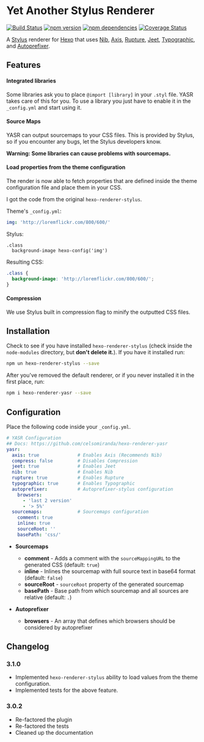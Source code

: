 #  Yet Another Stylus Renderer

[![Build Status](https://travis-ci.org/celsomiranda/hexo-renderer-yasr.svg?branch=master)](https://travis-ci.org/celsomiranda/hexo-renderer-yasr)
[![npm version](https://badge.fury.io/js/hexo-renderer-yasr.svg)](http://badge.fury.io/js/hexo-renderer-yasr)
[![npm dependencies](https://david-dm.org/celsomiranda/hexo-renderer-yasr.svg)](https://www.npmjs.com/package/hexo-renderer-yasr)
[![Coverage Status](https://coveralls.io/repos/celsomiranda/hexo-renderer-yasr/badge.svg?branch=master)](https://coveralls.io/r/celsomiranda/hexo-renderer-yasr?branch=master)


A [Stylus] renderer for [Hexo] that uses [Nib], [Axis], [Rupture], [Jeet], [Typographic], and [Autoprefixer].

## Features

#### Integrated libraries
Some libraries ask you to place `@import [library]` in your `.styl` file. YASR takes care of this for you. To use a library you just have to enable it in the `_config.yml` and start using it.

#### Source Maps
YASR can output sourcemaps to your CSS files. This is provided by Stylus, so if you encounter any bugs, let the Stylus developers know.

**Warning: Some libraries can cause problems with sourcemaps.**

#### Load properties from the theme configuration
The render is now able to fetch properties that are defined inside the theme configuration file and place them in your CSS.

I got the code from the original `hexo-renderer-stylus`.

Theme's `_config.yml`:
``` yaml
img: 'http://loremflickr.com/800/600/'

```

Stylus:
``` stylus
.class
  background-image hexo-config('img')
```

Resulting CSS:
``` css
.class {
  background-image: 'http://loremflickr.com/800/600/';
}
```


#### Compression
We use Stylus built in compression flag to minify the outputted CSS files.

## Installation

Check to see if you have installed `hexo-renderer-stylus` (check inside the `node-modules` directory, but **don't delete it.**). If you have it installed run:

``` sh
npm un hexo-renderer-stylus --save
```

After you've removed the default renderer, or if you never installed it in the first place, run:

``` sh
npm i hexo-renderer-yasr --save
```

## Configuration

Place the following code inside your `_config.yml`.

``` yaml
# YASR Configuration
## Docs: https://github.com/celsomiranda/hexo-renderer-yasr
yasr:
  axis: true              # Enables Axis (Recommends Nib)
  compress: false         # Disables Compression
  jeet: true              # Enables Jeet
  nib: true               # Enables Nib
  rupture: true           # Enables Rupture
  typographic: true       # Enables Typographic
  autoprefixer:           # Autoprefixer-stylus configuration
    browsers:
      - 'last 2 version'
      - '> 5%'
  sourcemaps:             # Sourcemaps configuration
    comment: true
    inline: true
    sourceRoot: ''
    basePath: 'css/'
```

- **Sourcemaps**
  - **comment** - Adds a comment with the `sourceMappingURL` to the generated CSS (default: `true`)
  - **inline** - Inlines the sourcemap with full source text in base64 format (default: `false`)
  - **sourceRoot** - `sourceRoot` property of the generated sourcemap
  - **basePath** - Base path from which sourcemap and all sources are relative (default: `.`)


- **Autoprefixer**
  - **browsers** - An array that defines which browsers should be considered by autoprefixer

## Changelog
### 3.1.0
- Implemented `hexo-renderer-stylus` ability to load values from the theme configuration.
- Implemented tests for the above feature.

### 3.0.2
- Re-factored the plugin
- Re-factored the tests
- Cleaned up the documentation

[Hexo]: http://hexo.io/
[Stylus]: http://styl.us
[Nib]: http://nib.com
[Axis]: http://axis.cx
[Jeet]: http://jeet.gs
[Autoprefixer]: http://autoprefix.er
[Rupture]: http://rupture.cx
[Typographic]: http://corysimmons.github.io/typographic/
